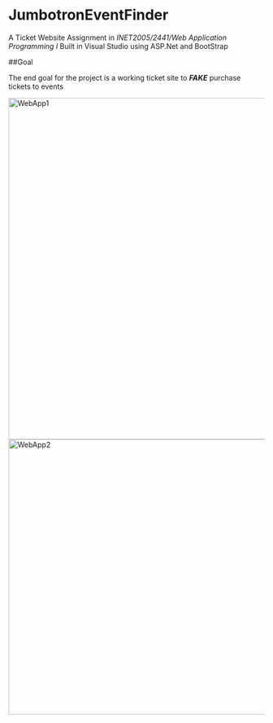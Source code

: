 # JumbotronEventFinder

A Ticket Website Assignment in *INET2005/2441/Web Application Programming I* 
Built in Visual Studio using ASP.Net and BootStrap

##Goal

The end goal for the project is a working ticket site to ***FAKE*** purchase tickets to events

<img width="800" height="671" alt="WebApp1" src="https://github.com/user-attachments/assets/bab5b272-2d7f-408c-aedd-7f7fc81fb15d" />
<img width="758" height="541" alt="WebApp2" src="https://github.com/user-attachments/assets/3031629b-7c27-41c9-b6b4-181d7ec71c9d" />
